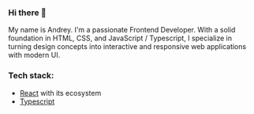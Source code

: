 ### Hi there 👋

My name is Andrey.
I'm a passionate Frontend Developer.
With a solid foundation in HTML, CSS, and JavaScript / Typescript, I specialize in turning design concepts into interactive and responsive web applications with modern UI.

### Tech stack:
- [React](https://react.dev/) with its ecosystem
- [Typescript](https://www.typescriptlang.org/)

<!--
**reznikovAndrey/reznikovAndrey** is a ✨ _special_ ✨ repository because its `README.md` (this file) appears on your GitHub profile.

Here are some ideas to get you started:

- 🔭 I’m currently working on ...
- 🌱 I’m currently learning ...
- 👯 I’m looking to collaborate on ...
- 🤔 I’m looking for help with ...
- 💬 Ask me about ...
- 📫 How to reach me: ...
- 😄 Pronouns: ...
- ⚡ Fun fact: ...
-->

